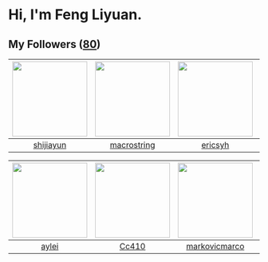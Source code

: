 # Hi, I'm Feng Liyuan.

## My Followers ([80](https://github.com/SunRunAway?tab=followers))

| <img src="https://avatars0.githubusercontent.com/u/566037?v=4" width="150" height="150" /> | <img src="https://avatars0.githubusercontent.com/u/35601156?v=4" width="150" height="150" /> | <img src="https://avatars3.githubusercontent.com/u/10498732?v=4" width="150" height="150" /> | <img src="https://avatars2.githubusercontent.com/u/58126365?v=4" width="150" height="150" /> |
| :----------------------------------------------------------------------------------------: | :------------------------------------------------------------------------------------------: | :------------------------------------------------------------------------------------------: | :------------------------------------------------------------------------------------------: |
|                          [shijiayun](https://github.com/shijiayun)                         |                         [macrostring](https://github.com/macrostring)                        |                             [ericsyh](https://github.com/ericsyh)                            |                        [kellyraymond](https://github.com/kellyraymond)                       |

| <img src="https://avatars1.githubusercontent.com/u/18556593?v=4" width="150" height="150" /> | <img src="https://avatars1.githubusercontent.com/u/37112567?v=4" width="150" height="150" /> | <img src="https://avatars2.githubusercontent.com/u/52882128?v=4" width="150" height="150" /> | <img src="https://avatars1.githubusercontent.com/u/4661589?v=4" width="150" height="150" /> |
| :------------------------------------------------------------------------------------------: | :------------------------------------------------------------------------------------------: | :------------------------------------------------------------------------------------------: | :-----------------------------------------------------------------------------------------: |
|                               [aylei](https://github.com/aylei)                              |                               [Cc410](https://github.com/Cc410)                              |                       [markovicmarco](https://github.com/markovicmarco)                      |                      [IceCoffee2013](https://github.com/IceCoffee2013)                      |